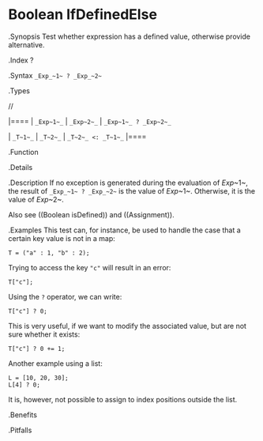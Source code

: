 # Boolean IfDefinedElse

.Synopsis
Test whether expression has a defined value, otherwise provide alternative.

.Index
?

.Syntax
`_Exp_~1~ ? _Exp_~2~`

.Types

//

|====
| `_Exp~1~_` | `_Exp~2~_` | `_Exp~1~_ ? _Exp~2~_`

| `_T~1~_`   | `_T~2~_`   |  `_T~2~_ <: _T~1~_` 
|====

.Function

.Details

.Description
If no exception is generated during the evaluation of _Exp_~1~, the result of `_Exp_~1~ ? _Exp_~2~` is the value of _Exp_~1~.
Otherwise, it is the value of _Exp_~2~.

Also see ((Boolean isDefined)) and ((Assignment)).

.Examples
This test can, for instance, be used to handle the case that a certain key value is not in a map:
```rascal-shell,error
T = ("a" : 1, "b" : 2);
```
Trying to access the key `"c"` will result in an error:
```rascal-shell,continue,error
T["c"];
```
Using the `?` operator, we can write:
```rascal-shell,continue,error
T["c"] ? 0;
```
This is very useful, if we want to modify the associated value, but are not sure whether it exists:
```rascal-shell,continue,error
T["c"] ? 0 += 1;
```
Another example using a list:
```rascal-shell,continue,error
L = [10, 20, 30];
L[4] ? 0;
```
It is, however, not possible to assign to index positions outside the list.

.Benefits

.Pitfalls

